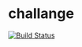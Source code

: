 # challange
[![Build Status](http://localhost:8080/buildStatus/icon?job=challengeforjenkins3ch)](http://localhost:8080/job/challengeforjenkins3ch/)
